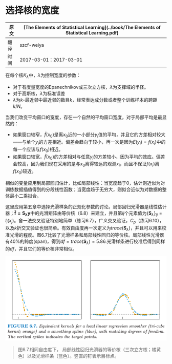 # 选择核的宽度 

| 原文   | [The Elements of Statistical Learning](../book/The Elements of Statistical Learning.pdf) |
| ---- | ---------------------------------------- |
| 翻译   | szcf-weiya                               |
| 时间   | 2017-03-01：2017-03-01                    |

在每个核$K_\lambda$中，$\lambda$为控制宽度的参数：

- 对于有度量宽度的Epanechnikov或三次立方核，$\lambda$为支撑域的半径。
- 对于高斯核，$\lambda$为标准误差
- $\lambda$为$k$-最近邻中最近邻的数目$k$，经常表达成分数或者整个训练样本的跨距$k/N$。

当我们改变平均窗口的宽度，存在一个自然的平均窗口宽度，对于局部平均是最显然的：
- 如果窗口较窄，$\hat f(x_0)$是离$x_0$近的一小部分$y_i$值的平均，并且它的方差相对较大——与单个$y_i$的方差相近。偏差会趋向于较小，再一次是因为$E(y_i)=f(x_i)$中的每一个应该与$f(x_0)$相近。
- 如果窗口较宽，$\hat f(x_0)$的方差相对与任意$y_i$的方差较小，因为平均的效应。偏差会较高，因为我们现在采用的是与$x_0$离得较远的观测$x_i$，而且不保证$f(x_i)$离$f(x_0)$较近。

相似的变量应用到局部回归估计，比如局部线性：当宽度趋于0，估计则近似为对训练数据插值得到的分段线性函数；当宽度趋于无穷大，则拟合近似为对数据的整体最小二乘拟合。

这里应用第五章中选择光滑样条的正规化参数的讨论。局部回归光滑器是线性估计器；$\mathbf{\hat f=S_\lambda y}$中的光滑矩阵由等价核（6.8）来建立，并且第$ij$个元素值为$\{\mathbf S_\lambda\}_{ij}=l_i(x_j)$。舍一法交叉验证特别地简单（练习6.7），广义交叉验证，$C_p$（练习6.10），以及$k$折交叉验证也很简单。有效自由度再一次定义为$trace(\mathbf S_\lambda)$，并且可以用来校准光滑的程度。图6.7比较了光滑样条和局部线性回归的等价核。局部线性光滑器有$40\%$的跨度(span)，得到$df=trace(\mathbf S_\lambda)=5.86$.光滑样条进行校准后得到同样的$df$，并且它们的等价核非常相似。

![](../img/06/fig6.7.png)

> 图6.7.相同自由度下， 局部线性回归光滑器的等价核（三次立方核；橘黄色）以及光滑样条（蓝色）。竖直的钉表示目标点。

